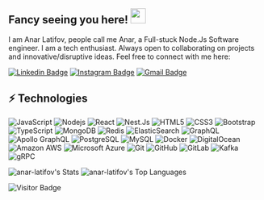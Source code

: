 ## Fancy seeing you here! <img src="https://raw.githubusercontent.com/aemmadi/aemmadi/master/wave.gif" width="30">

I am Anar Latifov, people call me Anar, a Full-stuck Node.Js Software engineer. I am a tech enthusiast. Always open to collaborating on projects and innovative/disruptive ideas. Feel free to connect with me here:

[![Linkedin Badge](https://img.shields.io/badge/-anar_lat-blue?style=flat-square&logo=Linkedin&logoColor=white&link=https://www.linkedin.com/in/anar-lat/)](https://www.linkedin.com/in/anar-lat/)
[![Instagram Badge](https://img.shields.io/badge/-jokopain-purple?style=flat-square&logo=instagram&logoColor=white&link=https://instagram.com/jokopain/)](https://instagram.com/jokopain)
[![Gmail Badge](https://img.shields.io/badge/-e.latifov.anar@gmail.com-c14438?style=flat-square&logo=Gmail&logoColor=white&link=mailto:e.latifov.anar@gmail.com)](mailto:e.latifov.anar@gmail.com)

## ⚡ Technologies

![JavaScript](https://img.shields.io/badge/-JavaScript-black?style=flat-square&logo=javascript)
![Nodejs](https://img.shields.io/badge/-Nodejs-black?style=flat-square&logo=Node.js)
![React](https://img.shields.io/badge/-React-black?style=flat-square&logo=react)
![Nest.Js](https://img.shields.io/badge/-NestJs-ea2845?style=flat-square&logo=nestjs&logoColor=white)
![HTML5](https://img.shields.io/badge/-HTML5-E34F26?style=flat-square&logo=html5&logoColor=white)
![CSS3](https://img.shields.io/badge/-CSS3-1572B6?style=flat-square&logo=css3)
![Bootstrap](https://img.shields.io/badge/-Bootstrap-563D7C?style=flat-square&logo=bootstrap)
![TypeScript](https://img.shields.io/badge/-TypeScript-007ACC?style=flat-square&logo=typescript)
![MongoDB](https://img.shields.io/badge/-MongoDB-black?style=flat-square&logo=mongodb)
![Redis](https://img.shields.io/badge/-Redis-black?style=flat-square&logo=Redis)
![ElasticSearch](https://img.shields.io/badge/-ElasticSearch-005571?style=flat-square&logo=elasticsearch)
![GraphQL](https://img.shields.io/badge/-GraphQL-E10098?style=flat-square&logo=graphql)
![Apollo GraphQL](https://img.shields.io/badge/-Apollo%20GraphQL-311C87?style=flat-square&logo=apollo-graphql)
![PostgreSQL](https://img.shields.io/badge/-PostgreSQL-336791?style=flat-square&logo=postgresql)
![MySQL](https://img.shields.io/badge/-MySQL-black?style=flat-square&logo=mysql)
![Docker](https://img.shields.io/badge/-Docker-black?style=flat-square&logo=docker)
![DigitalOcean](https://img.shields.io/badge/-Digital%20Ocean-darkblue?style=flat-square&logo=digitalocean)
![Amazon AWS](https://img.shields.io/badge/Amazon%20AWS-232F3E?style=flat-square&logo=amazon-aws)
![Microsoft Azure](https://img.shields.io/badge/Microsoft%20Azure-232F7E?style=flat-square&logo=microsoft-azure)
![Git](https://img.shields.io/badge/-Git-black?style=flat-square&logo=git)
![GitHub](https://img.shields.io/badge/-GitHub-181717?style=flat-square&logo=github)
![GitLab](https://img.shields.io/badge/-GitLab-FCA121?style=flat-square&logo=gitlab)
![Kafka](https://img.shields.io/badge/Apache_Kafka-231F20?style=for-the-badge&logo=apache-kafka&logoColor=white)
![gRPC](https://img.shields.io/badge/gRPC-green)


![anar-latifov's Stats](https://github-readme-stats.vercel.app/api?username=anar-latifov&theme=vue-dark&show_icons=true&hide_border=true&count_private=true&include_all_commits=true&show=reviews,discussions_answered)
![anar-latifov's Top Languages](https://github-readme-stats.vercel.app/api/top-langs/?username=anar-latifov&theme=vue-dark&show_icons=true&hide_border=true&hide=tsql,hack,sass)

![Visitor Badge](https://visitor-badge.laobi.icu/badge?page_id=anar-latifov)
